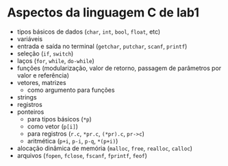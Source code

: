 # Aspectos da linguagem C de lab1

- tipos básicos de dados (`char`, `int`, `bool`, `float`, etc)
- variáveis
- entrada e saída no terminal (`getchar`, `putchar`, `scanf`, `printf`)
- seleção (`if`, `switch`)
- laços (`for`, `while`, `do-while`)
- funções (modularização, valor de retorno, passagem de parâmetros por valor e referência)
- vetores, matrizes
  - como argumento para funções
- strings
- registros
- ponteiros
  - para tipos básicos (`*p`)
  - como vetor (`p[i]`)
  - para registros (`r.c`, `*pr.c`, `(*pr).c`, `pr->c`)
  - aritmética (`p+i`, `p-i`, `p-q`, `*(p+i)`)
- alocação dinâmica de memória (`malloc`, `free`, `realloc`, `calloc`)
- arquivos (`fopen`, `fclose`, `fscanf`, `fprintf`, `feof`)
